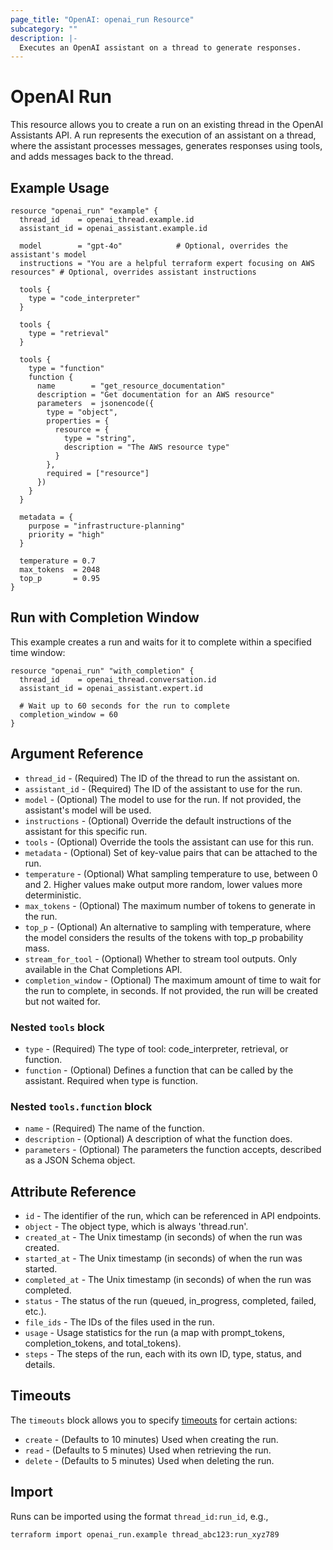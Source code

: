 ```yaml
---
page_title: "OpenAI: openai_run Resource"
subcategory: ""
description: |-
  Executes an OpenAI assistant on a thread to generate responses.
---
```


# OpenAI Run

This resource allows you to create a run on an existing thread in the OpenAI Assistants API. A run represents the execution of an assistant on a thread, where the assistant processes messages, generates responses using tools, and adds messages back to the thread.

## Example Usage

```hcl
resource "openai_run" "example" {
  thread_id    = openai_thread.example.id
  assistant_id = openai_assistant.example.id
  
  model        = "gpt-4o"            # Optional, overrides the assistant's model
  instructions = "You are a helpful terraform expert focusing on AWS resources" # Optional, overrides assistant instructions
  
  tools {
    type = "code_interpreter"
  }
  
  tools {
    type = "retrieval"
  }
  
  tools {
    type = "function"
    function {
      name        = "get_resource_documentation"
      description = "Get documentation for an AWS resource"
      parameters  = jsonencode({
        type = "object",
        properties = {
          resource = {
            type = "string",
            description = "The AWS resource type"
          }
        },
        required = ["resource"]
      })
    }
  }
  
  metadata = {
    purpose = "infrastructure-planning"
    priority = "high"
  }
  
  temperature = 0.7
  max_tokens  = 2048
  top_p       = 0.95
}
```

## Run with Completion Window

This example creates a run and waits for it to complete within a specified time window:

```hcl
resource "openai_run" "with_completion" {
  thread_id    = openai_thread.conversation.id
  assistant_id = openai_assistant.expert.id
  
  # Wait up to 60 seconds for the run to complete
  completion_window = 60
}
```

## Argument Reference

* `thread_id` - (Required) The ID of the thread to run the assistant on.
* `assistant_id` - (Required) The ID of the assistant to use for the run.
* `model` - (Optional) The model to use for the run. If not provided, the assistant's model will be used.
* `instructions` - (Optional) Override the default instructions of the assistant for this specific run.
* `tools` - (Optional) Override the tools the assistant can use for this run.
* `metadata` - (Optional) Set of key-value pairs that can be attached to the run.
* `temperature` - (Optional) What sampling temperature to use, between 0 and 2. Higher values make output more random, lower values more deterministic.
* `max_tokens` - (Optional) The maximum number of tokens to generate in the run.
* `top_p` - (Optional) An alternative to sampling with temperature, where the model considers the results of the tokens with top_p probability mass.
* `stream_for_tool` - (Optional) Whether to stream tool outputs. Only available in the Chat Completions API.
* `completion_window` - (Optional) The maximum amount of time to wait for the run to complete, in seconds. If not provided, the run will be created but not waited for.

### Nested `tools` block

* `type` - (Required) The type of tool: code_interpreter, retrieval, or function.
* `function` - (Optional) Defines a function that can be called by the assistant. Required when type is function.

### Nested `tools.function` block

* `name` - (Required) The name of the function.
* `description` - (Optional) A description of what the function does.
* `parameters` - (Optional) The parameters the function accepts, described as a JSON Schema object.

## Attribute Reference

* `id` - The identifier of the run, which can be referenced in API endpoints.
* `object` - The object type, which is always 'thread.run'.
* `created_at` - The Unix timestamp (in seconds) of when the run was created.
* `started_at` - The Unix timestamp (in seconds) of when the run was started.
* `completed_at` - The Unix timestamp (in seconds) of when the run was completed.
* `status` - The status of the run (queued, in_progress, completed, failed, etc.).
* `file_ids` - The IDs of the files used in the run.
* `usage` - Usage statistics for the run (a map with prompt_tokens, completion_tokens, and total_tokens).
* `steps` - The steps of the run, each with its own ID, type, status, and details.

## Timeouts

The `timeouts` block allows you to specify [timeouts](https://www.terraform.io/docs/configuration/resources.html#timeouts) for certain actions:

* `create` - (Defaults to 10 minutes) Used when creating the run.
* `read` - (Defaults to 5 minutes) Used when retrieving the run.
* `delete` - (Defaults to 5 minutes) Used when deleting the run.

## Import

Runs can be imported using the format `thread_id:run_id`, e.g.,

```bash
terraform import openai_run.example thread_abc123:run_xyz789
``` 